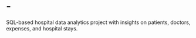 # -
SQL-based hospital data analytics project with insights on patients, doctors, expenses, and hospital stays.
